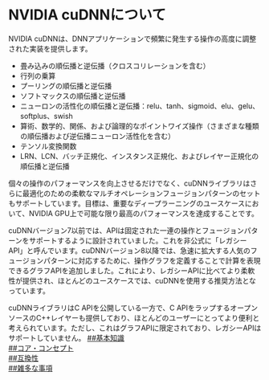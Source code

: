 # NVIDIA cuDNNについて

NVIDIA cuDNNは、DNNアプリケーションで頻繁に発生する操作の高度に調整された実装を提供します。

- 畳み込みの順伝播と逆伝播（クロスコリレーションを含む）
- 行列の乗算
- プーリングの順伝播と逆伝播
- ソフトマックスの順伝播と逆伝播
- ニューロンの活性化の順伝播と逆伝播：relu、tanh、sigmoid、elu、gelu、softplus、swish
- 算術、数学的、関係、および論理的なポイントワイズ操作（さまざまな種類の順伝播および逆伝播ニューロン活性化を含む）
- テンソル変換関数
- LRN、LCN、バッチ正規化、インスタンス正規化、およびレイヤー正規化の順伝播と逆伝播

個々の操作のパフォーマンスを向上させるだけでなく、cuDNNライブラリはさらに最適化のための柔軟なマルチオペレーションフュージョンパターンのセットもサポートしています。目標は、重要なディープラーニングのユースケースにおいて、NVIDIA GPU上で可能な限り最高のパフォーマンスを達成することです。

cuDNNバージョン7以前では、APIは固定された一連の操作とフュージョンパターンをサポートするように設計されていました。これを非公式に「レガシーAPI」と呼んでいます。cuDNNバージョン8以降では、急速に拡大する人気のフュージョンパターンに対応するために、操作グラフを定義することで計算を表現できるグラフAPIを追加しました。これにより、レガシーAPIに比べてより柔軟性が提供され、ほとんどのユースケースでは、cuDNNを使用する推奨方法となっています。

cuDNNライブラリはC APIを公開している一方で、C APIをラップするオープンソースのC++レイヤーも提供しており、ほとんどのユーザーにとってより便利と考えられています。ただし、これはグラフAPIに限定されており、レガシーAPIはサポートしていません。
[##基本知識](fool_if_dont_know.md)  
[##コア・コンセプト](core_concept.md)   
[##互換性](compatibility.md)    
[##雑多な事項](odds_and_ends.md)  
